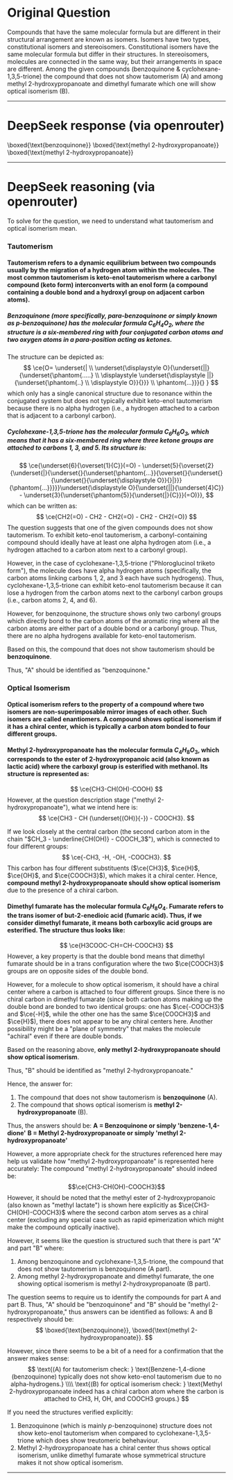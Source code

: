 # Original Question

Compounds that have the same molecular formula but are different in their structural arrangement are known as isomers. Isomers have two types, constitutional isomers and stereoisomers. Constitutional isomers have the same molecular formula but differ in their structures. In stereoisomers, molecules are connected in the same way, but their arrangements in space are different.
Among the given compounds (benzoquinone & cyclohexane-1,3,5-trione) the compound that does not show tautomerism (A) and among methyl 2-hydroxypropanoate and dimethyl fumarate which one will show optical isomerism (B).

---

# DeepSeek response (via openrouter)

\boxed{\text{benzoquinone}}
\boxed{\text{methyl 2-hydroxypropanoate}}
\boxed{\text{methyl 2-hydroxypropanoate}}

---

# DeepSeek reasoning (via openrouter)

To solve for the question, we need to understand what tautomerism and optical isomerism mean.

### Tautomerism

#### Tautomerism refers to a dynamic equilibrium between two compounds usually by the migration of a hydrogen atom within the molecules. The most common tautomerism is keto-enol tautomerism where a carbonyl compound (keto form) interconverts with an enol form (a compound containing a double bond and a hydroxyl group on adjacent carbon atoms).

##### Benzoquinone (more specifically, para-benzoquinone or simply known as p-benzoquinone) has the molecular formula $C_6H_4O_2$, where the structure is a six-membered ring with four conjugated carbon atoms and two oxygen atoms in a para-position acting as ketones.

The structure can be depicted as:
$$
\ce{O= \underset{| \\ \underset{\displaystyle O}{\underset{||}{\underset{\phantom{.....} \\ \displaystyle \underset{\displaystyle ||}{\underset{\phantom{..} \\ \displaystyle O}}{}}} \\ \phantom{...}}}{} }
$$
which only has a single canonical structure due to resonance within the conjugated system but does not typically exhibit keto-enol tautomerism because there is no alpha hydrogen (i.e., a hydrogen attached to a carbon that is adjacent to a carbonyl carbon).

##### Cyclohexane-1,3,5-trione has the molecular formula $C_6H_6O_3$, which means that it has a six-membered ring where three ketone groups are attached to carbons 1, 3, and 5. Its structure is:
$$
\ce{\underset{6}{\overset{1}{C}}(=O) - \underset{5}{\overset{2}{\underset{|}{\underset{}{\underset{\phantom{...}}{\overset{}{\underset{}{\underset{}{\underset{\displaystyle O}}{}|}}}{\phantom{...}}}}}\underset{\displaystyle O}{\underset{||}{\underset{4}C}} - \underset{3}{\underset{\phantom{5}}{\underset{|}{C}}}(=O)}},
$$
which can be written as:
$$
\ce{CH2(=O) - CH2 - CH2(=O) - CH2 - CH2(=O)}
$$
The question suggests that one of the given compounds does not show tautomerism. To exhibit keto-enol tautomerism, a carbonyl-containing compound should ideally have at least one alpha hydrogen atom (i.e., a hydrogen attached to a carbon atom next to a carbonyl group).

However, in the case of cyclohexane-1,3,5-trione ("Phloroglucinol triketo form"), the molecule does have alpha hydrogen atoms (specifically, the carbon atoms linking carbons 1, 2, and 3 each have such hydrogens). Thus, cyclohexane-1,3,5-trione can exhibit keto-enol tautomerism because it can lose a hydrogen from the carbon atoms next to the carbonyl carbon groups (i.e., carbon atoms 2, 4, and 6).

However, for benzoquinone, the structure shows only two carbonyl groups which directly bond to the carbon atoms of the aromatic ring where all the carbon atoms are either part of a double bond or a carbonyl group. Thus, there are no alpha hydrogens available for keto-enol tautomerism.

Based on this, the compound that does not show tautomerism should be **benzoquinone**.

Thus, "A" should be identified as "benzoquinone."

### Optical Isomerism

#### Optical isomerism refers to the property of a compound where two isomers are non-superimposable mirror images of each other. Such isomers are called enantiomers. A compound shows optical isomerism if it has a chiral center, which is typically a carbon atom bonded to four different groups.

#### Methyl 2-hydroxypropanoate has the molecular formula $C_4H_8O_3$, which corresponds to the ester of 2-hydroxypropanoic acid (also known as lactic acid) where the carboxyl group is esterified with methanol. Its structure is represented as:
$$
\ce{CH3-CH(OH)-COOH}
$$
However, at the question description stage ("methyl 2-hydroxypropanoate"), what we intend here is:
$$
\ce{CH3 - CH (\underset{(OH)}{-}) - COOCH3}.
$$

If we look closely at the central carbon (the second carbon atom in the chain "$CH_3 - \underline{CH(OH)} - COOCH_3$"), which is connected to four different groups:
$$
\ce{-CH3, -H, -OH, -COOCH3}.
$$
This carbon has four different substituents ($\ce{CH3}$, $\ce{H}$, $\ce{OH}$, and $\ce{COOCH3}$), which makes it a chiral center. Hence, **compound methyl 2-hydroxypropanoate should show optical isomerism** due to the presence of a chiral carbon.

#### Dimethyl fumarate has the molecular formula $C_6H_8O_4$. Fumarate refers to the trans isomer of but-2-enedioic acid (fumaric acid). Thus, if we consider dimethyl fumarate, it means both carboxylic acid groups are esterified. The structure thus looks like:
$$
\ce{H3COOC-CH=CH-COOCH3}
$$
However, a key property is that the double bond means that dimethyl fumarate should be in a trans configuration where the two $\ce{COOCH3}$ groups are on opposite sides of the double bond. 

However, for a molecule to show optical isomerism, it should have a chiral center where a carbon is attached to four different groups. Since there is no chiral carbon in dimethyl fumarate (since both carbon atoms making up the double bond are bonded to two identical groups: one has $\ce{-COOCH3}$ and $\ce{-H}$, while the other one has the same $\ce{COOCH3}$ and $\ce{H}$), there does not appear to be any chiral centers here. Another possibility might be a "plane of symmetry" that makes the molecule "achiral" even if there are double bonds.

Based on the reasoning above, **only methyl 2-hydroxypropanoate should show optical isomerism**.

Thus, "B" should be identified as "methyl 2-hydroxypropanoate."

Hence, the answer for:
1. The compound that does not show tautomerism is **benzoquinone** (A).
2. The compound that shows optical isomerism is **methyl 2-hydroxypropanoate** (B).

Thus, the answers should be:
**A = Benzoquinone or simply 'benzene-1,4-dione'**
**B = Methyl 2-hydroxypropanoate or simply 'methyl 2-hydroxypropanoate'**

However, a more appropriate check for the structures referenced here may help us validate how "methyl 2-hydroxypropanoate" is represented here accurately:
The compound "methyl 2-hydroxypropanoate" should indeed be:
$$\ce{CH3-CH(OH)-COOCH3}$$
However, it should be noted that the methyl ester of 2-hydroxypropanoic (also known as "methyl lactate") is shown here explicitly as $\ce{CH3-CH(OH)-COOCH3}$ where the second carbon atom serves as a chiral center (excluding any special case such as rapid epimerization which might make the compound optically inactive).

However, it seems like the question is structured such that there is part "A" and part "B" where:

1. Among benzoquinone and cyclohexane-1,3,5-trione, the compound that does not show tautomerism is benzoquinone (A part).
2. Among methyl 2-hydroxypropanoate and dimethyl fumarate, the one showing optical isomerism is methyl 2-hydroxypropanoate (B part).

The question seems to require us to identify the compounds for part A and part B. Thus, "A" should be "benzoquinone" and "B" should be "methyl 2-hydroxypropanoate," thus answers can be identified as follows:
A and B respectively should be:
$$
\boxed{\text{benzoquinone}}, \boxed{\text{methyl 2-hydroxypropanoate}}.
$$

However, since there seems to be a bit of a need for a confirmation that the answer makes sense:
$$
\text{(A) for tautomerism check: } \text{Benzene-1,4-dione (benzoquinone) typically does not show keto-enol tautomerism due to no alpha-hydrogens.} \\\\
\text{(B) for optical isomerism check: } \text{Methyl 2-hydroxypropanoate indeed has a chiral carbon atom where the carbon is attached to CH3, H, OH, and COOCH3 groups.}
$$

If you need the structures verified explicitly:

1. Benzoquinone (which is mainly $p$-benzoquinone) structure does not show keto-enol tautomerism when compared to cyclohexane-1,3,5-trione which does show treutomeric behehaviour.
2. Methyl 2-hydroxypropanoate has a chiral center thus shows optical isomerism, unlike dimethyl fumarate whose symmetrical structure makes it not show optical isomerism.


---

